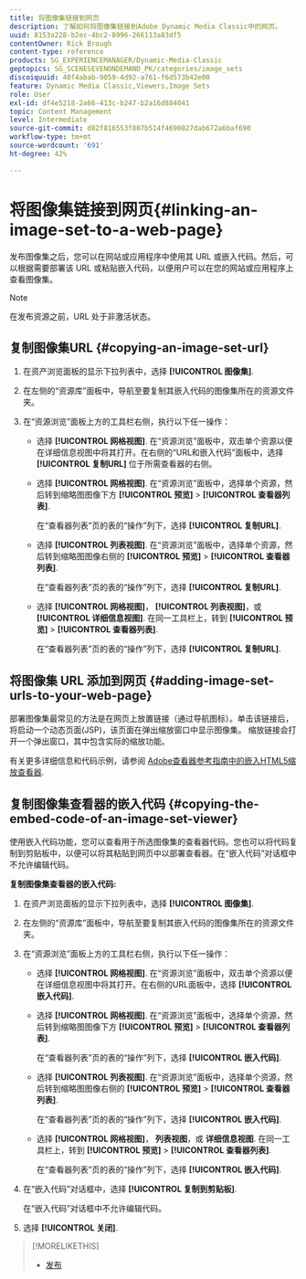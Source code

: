 ```yaml
---
title: 将图像集链接到网页
description: 了解如何将图像集链接到Adobe Dynamic Media Classic中的网页。
uuid: 8153a228-b2ec-4bc2-8996-266113a83df5
contentOwner: Rick Brough
content-type: reference
products: SG_EXPERIENCEMANAGER/Dynamic-Media-Classic
geptopics: SG_SCENESEVENONDEMAND_PK/categories/image_sets
discoiquuid: 40f4abab-9059-4d92-a761-f6d573b42e00
feature: Dynamic Media Classic,Viewers,Image Sets
role: User
exl-id: df4e5218-2a66-413c-b247-b2a16d884041
topic: Content Management
level: Intermediate
source-git-commit: d82f816553f807b514f4690827dab672a6baf690
workflow-type: tm+mt
source-wordcount: '691'
ht-degree: 42%

---
```


# 将图像集链接到网页{#linking-an-image-set-to-a-web-page}

发布图像集之后，您可以在网站或应用程序中使用其 URL 或嵌入代码。然后，可以根据需要部署该 URL 或粘贴嵌入代码，以便用户可以在您的网站或应用程序上查看图像集。

>[!NOTE]
>
>在发布资源之前，URL 处于非激活状态。

## 复制图像集URL {#copying-an-image-set-url}

1. 在资产浏览面板的显示下拉列表中，选择 **[!UICONTROL 图像集]**.
1. 在左侧的“资源库”面板中，导航至要复制其嵌入代码的图像集所在的资源文件夹。
1. 在“资源浏览”面板上方的工具栏右侧，执行以下任一操作：

   * 选择 **[!UICONTROL 网格视图]**. 在“资源浏览”面板中，双击单个资源以便在详细信息视图中将其打开。在右侧的“URL和嵌入代码”面板中，选择 **[!UICONTROL 复制URL]** 位于所需查看器的右侧。
   * 选择 **[!UICONTROL 网格视图]**. 在“资源浏览”面板中，选择单个资源，然后转到缩略图图像下方 **[!UICONTROL 预览]** > **[!UICONTROL 查看器列表]**.

     在“查看器列表”页的表的“操作”列下，选择 **[!UICONTROL 复制URL]**.

   * 选择 **[!UICONTROL 列表视图]**. 在“资源浏览”面板中，选择单个资源，然后转到缩略图图像右侧的 **[!UICONTROL 预览]** > **[!UICONTROL 查看器列表]**.

     在“查看器列表”页的表的“操作”列下，选择 **[!UICONTROL 复制URL]**.

   * 选择 **[!UICONTROL 网格视图]**， **[!UICONTROL 列表视图]**，或 **[!UICONTROL 详细信息视图]**. 在同一工具栏上，转到 **[!UICONTROL 预览]** > **[!UICONTROL 查看器列表]**.

     在“查看器列表”页的表的“操作”列下，选择 **[!UICONTROL 复制URL]**.

## 将图像集 URL 添加到网页 {#adding-image-set-urls-to-your-web-page}

部署图像集最常见的方法是在网页上放置链接（通过导航图标）。单击该链接后，将启动一个动态页面(JSP)，该页面在弹出缩放窗口中显示图像集。 缩放链接会打开一个弹出窗口，其中包含实际的缩放功能。

有关更多详细信息和代码示例，请参阅 [Adobe查看器参考指南中的嵌入HTML5缩放查看器](https://experienceleague.adobe.com/docs/dynamic-media-developer-resources/library/viewers-aem-assets-dmc/zoom/c-html5-20-zoom-viewer-about.html#section-e1c3106f5b3e445d9b95be337c2f94e2).

## 复制图像集查看器的嵌入代码 {#copying-the-embed-code-of-an-image-set-viewer}

使用嵌入代码功能，您可以查看用于所选图像集的查看器代码。您也可以将代码复制到剪贴板中，以便可以将其粘贴到网页中以部署查看器。在“嵌入代码”对话框中不允许编辑代码。

**复制图像集查看器的嵌入代码:**

1. 在资产浏览面板的显示下拉列表中，选择 **[!UICONTROL 图像集]**.
1. 在左侧的“资源库”面板中，导航至要复制其嵌入代码的图像集所在的资源文件夹。
1. 在“资源浏览”面板上方的工具栏右侧，执行以下任一操作：

   * 选择 **[!UICONTROL 网格视图]**. 在“资源浏览”面板中，双击单个资源以便在详细信息视图中将其打开。在右侧的URL面板中，选择 **[!UICONTROL 嵌入代码]**.
   * 选择 **[!UICONTROL 网格视图]**. 在“资源浏览”面板中，选择单个资源，然后转到缩略图图像下方 **[!UICONTROL 预览]** > **[!UICONTROL 查看器列表]**.

     在“查看器列表”页的表的“操作”列下，选择 **[!UICONTROL 嵌入代码]**.

   * 选择 **[!UICONTROL 列表视图]**. 在“资源浏览”面板中，选择单个资源，然后转到缩略图图像右侧的 **[!UICONTROL 预览]** > **[!UICONTROL 查看器列表]**.

     在“查看器列表”页的表的“操作”列下，选择 **[!UICONTROL 嵌入代码]**.

   * 选择 **[!UICONTROL 网格视图]**， **列表视图**，或 **详细信息视图**. 在同一工具栏上，转到 **[!UICONTROL 预览]** > **[!UICONTROL 查看器列表]**.

     在“查看器列表”页的表的“操作”列下，选择 **[!UICONTROL 嵌入代码]**.

1. 在“嵌入代码”对话框中，选择 **[!UICONTROL 复制到剪贴板]**.

   在“嵌入代码”对话框中不允许编辑代码。

1. 选择 **[!UICONTROL 关闭]**.

>[!MORELIKETHIS]
>
>* [发布](publishing-files.md#publishing_files)
